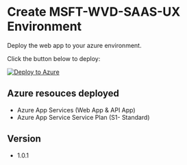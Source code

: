 # Create MSFT-WVD-SAAS-UX Environment

Deploy the web app to your azure environment.

Click the button below to deploy:

[![Deploy to Azure](https://azuredeploy.net/deploybutton.png)](https://portal.azure.com/#create/Microsoft.Template/uri/https%3A%2F%2Fraw.githubusercontent.com%2Fpeople-tech-group%2Fmsft-rdmi-saas%2Fmaster%2Fdeploy%2FmainTemplate.json)

## Azure resouces deployed
- Azure App Services (Web App &  API App)
- Azure App Service Service Plan (S1- Standard)

## Version
- 1.0.1